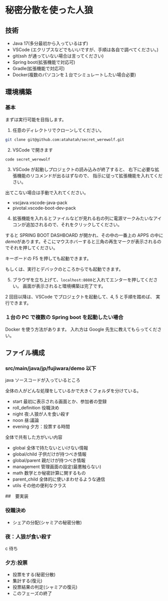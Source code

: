 # 秘密分散を使った人狼

## 技術

- Java 17(多分最初から入っているはず)
- VSCode (エクリプスなどでもいいですが、手順は各自で調べてください。)
- git(ssh が通っていない場合は言ってください)
- Spring boot(拡張機能で対応可)
- Gradle(拡張機能で対応可)
- Docker(複数のパソコンを１台でシミュレートしたい場合必要)

## 環境構築

### 基本

まずは実行可能を目指します。

1. 任意のディレクトリでクローンしてください。

```sh
git clone git@github.com:atahatah/secret_werewolf.git
```

2. VSCode で開きます

```sh
code secret_werewolf
```

3. VSCode が起動しプロジェクトの読み込みが終了すると、
   右下に必要な拡張機能のリコメンドが出るはずなので、
   指示に従って拡張機能を入れてください。

出てこない場合は手動で入れてください。

- vscjava.vscode-java-pack
- pivotal.vscode-boot-dev-pack

4. 拡張機能を入れるとファイルなどが見れる右の列に電源マークみたいなアイコンが追加されるので、それをクリックしてください。

すると SPRING BOOT DASHBOARD が開かれ、その中の一番上の APPS の中に*demo*があります。そこにマウスホバーすると三角の再生マークが表示されるのでそれを押してください。

キーボードの F5 を押しても起動できます。

もしくは、実行とデバックのところからでも起動できます。

5. ブラウザを立ち上げて、`localhost:8080`と入れてエンターを押してください。
   画面が表示されると環境構築は完了です。

2 回目以降は、VSCode でプロジェクトを起動して、4, 5 と手順を踏めば、
実行できます。

### １台の PC で複数の Spring boot を起動したい場合

Docker を使う方法があります。
入れ方は Google 先生に教えてもらってください。

## ファイル構成

### src/main/java/jp/fujiwara/demo 以下

java ソースコードが入っているところ

全体の人がどんな処理をしているかで大きくフォルダを分けている。

- start 最初に表示される画面とか、参加者の登録
- roll_definition 役職決め
- night 夜:人狼が人を食い殺す
- noon 昼:議論
- evening 夕方：投票する時間

全体で共有した方がいい内容

- global 全体で持たないといけない情報
- global/child 子供だけが持つべき情報
- global/parent 親だけが持つべき情報
- management 管理画面の設定(最悪触らない)
- math 数学とか秘密計算に関するもの
- parent_child 全体的に使いまわせるような通信
- utils その他の便利なクラス

##　要実装

### 役職決め

- シェアの分配(シャミアの秘密分散)

### 夜：人狼が食い殺す

c 待ち

### 夕方:投票

- 投票をする(秘密分散)
- 集計する(復元)
- 投票結果の判定(シャミアの復元)
- このフェーズの終了
